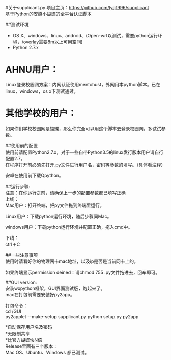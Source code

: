 #关于supplicant.py
项目主页：https://github.com/lyq1996/supplicant  
基于Python的安腾小蝴蝶的全平台认证脚本

##测试环境
* OS X、windows、linux、android、(Open-wrt以测试，需要python运行环境，/overlay需要8m以上可用空间)
* Python 2.7.x

# AHNU用户：
Linux登录校园网方案：内网认证使用mentohust，外网用本python脚本。已在linux，windows，os x下测试通过。


# 其他学校的用户：
如果你们学校校园网是蝴蝶，那么你完全可以用这个脚本去登录校园网，多试试参数。


##使用前的配置  
使用前请配置Python2.7.x，对于一些自带Python3.5的linux发行版本用户请自行配置2.7。  
在程序打开前必须先打开.py文件进行用户名，密码等参数的填写。（具体看注释）  

安卓在使用前下载Qpython。


##运行步骤:  
注意：在你运行之前，请确保上一步的配置参数都已填写正确  
上线：  
Mac用户：打开终端，把py文件拖到终端里运行。

Linux用户：下载python运行环境，随后步骤同Mac。

windows用户：下载python运行环境并配置正确，拖入cmd中。  

下线：  
ctrl＋C

##一些注意事项  
使用时请看好你的物理网卡mac地址，以及ip是否是当前网卡上的。  

如果终端显示permission deined：请chmod 755 .py文件拖进去，回车即可。  

##GUI version:  
安装wxpython框架，GUI界面测试版，跑起来了。  
mac在打包前需要安装好py2app。  

打包命令：  
cd /GUI  
py2applet --make-setup supplicant.py
python setup.py py2app  

*自动保存用户名及密码  
*无限制共享  
*比官方蝴蝶快N倍  
Release里面有三个版本：  
Mac OS、Ubuntu、Windows  都已测试。
  

